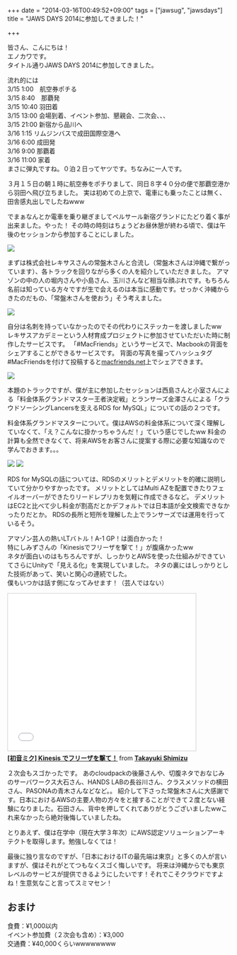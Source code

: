 +++
date = "2014-03-16T00:49:52+09:00"
tags = ["jawsug", "jawsdays"]
title = "JAWS DAYS 2014に参加してきました！"

+++

皆さん、こんにちは！  
エノカワです。  
タイトル通りJAWS DAYS 2014に参加してきました。

流れ的には  
3/15  1:00　航空券ポチる  
3/15  8:40　那覇発  
3/15 10:40  羽田着  
3/15 13:00  会場到着、イベント参加、懇親会、二次会、、、  
3/15 21:00  新宿から品川へ  
3/16   1:15  リムジンバスで成田国際空港へ  
3/16   6:00  成田発  
3/16   9:00  那覇着  
3/16 11:00  家着  
まさに弾丸ですね。０泊２日ってヤツです。ちなみに一人です。


３月１５日の朝１時に航空券をポチりまして、同日８字４０分の便で那覇空港から羽田へ飛び立ちました。
実は初めての上京で、電車にも乗ったことは無く、田舎感丸出しでしたねwww

でまぁなんとか電車を乗り継ぎましてベルサール新宿グランドにたどり着く事が出来ました。やった！
その時の時刻はちょうどお昼休憩が終わる頃で、僕は午後のセッションから参加することにしました。

<img src="/images/bellesalle.jpg">


まずは株式会社レキサスさんの常盤木さんと合流し（常盤木さんは沖縄で繋がっています）、各トラックを回りながら多くの人を紹介していただきました。
アマゾンの中の人の堀内さんや小島さん、玉川さんなど相当な顔ぶれです。もちろん名前は知っている方々ですが生で会えるのは本当に感動です。せっかく沖縄からきたのだもの、「常盤木さんを使おう」そう考えました。

<img src="/images/ojimasan.jpg">


自分は名刺を持っていなかったのでその代わりにステッカーを渡しましたww  
レキサスアカデミーという人材育成プロジェクトに参加させていただいた時に制作したサービスです。
「#MacFriends」というサービスで、Macbookの背面をシェアすることができるサービスです。
背面の写真を撮ってハッシュタグ#MacFriendsを付けて投稿すると[macfriends.net](http:///macfriends.net)上でシェアできます。

<img src="/images/macfriends.jpg">


本題のトラックですが、僕が主に参加したセッションは西島さんと小室さんによる「料金体系グランドマスター王者決定戦」とランサーズ金澤さんによる「クラウドソーシングLancersを支えるRDS for MySQL」についての話の２つです。

料金体系グランドマスターについて。僕はAWSの料金体系について深く理解していなくて、「え？こんなに掛かっちゃうんだ！」ていう感じでしたww
料金の計算も全然できなくて、将来AWSをお客さんに提案する際に必要な知識なので学んでおきます。。。


<img src="/images/komurosan1.jpg">

<img src="/images/komurosan2.jpg">


RDS for MySQLの話については、RDSのメリットとデメリットを的確に説明していて分かりやすかったです。
メリットとしてはMulti AZを配置できたりフェイルオーバーができたりリードレプリカを気軽に作成できるなど。
デメリットはEC2と比べて少し料金が割高だとかデフォルトでは日本語が全文検索できなかったりだとか。
RDSの長所と短所を理解した上でランサーズでは運用を行っているそう。


アマゾン芸人の熱いLTバトル！A-1 GP！は面白かった！  
特にしみずさんの「Kinesisでフリーザを撃て！」が腹痛かったww  
ネタが面白いのはもちろんですが、しっかりとAWSを使った仕組みができていてさらにUnityで「見える化」を実現していました。
ネタの裏にはしっかりとした技術があって、笑いと関心の連続でした。  
僕もいつかは話す側になってみせます！（芸人ではない）


<iframe src="//www.slideshare.net/slideshow/embed_code/key/ozmepH27yQiOZS" width="425" height="355" frameborder="0" marginwidth="0" marginheight="0" scrolling="no" style="border:1px solid #CCC; border-width:1px; margin-bottom:5px; max-width: 100%;" allowfullscreen> </iframe> <div style="margin-bottom:5px"> <strong> <a href="//www.slideshare.net/shimy_net/kinesis-32355276" title="[初音ミク] Kinesis でフリーザを撃て！" target="_blank">[初音ミク] Kinesis でフリーザを撃て！</a> </strong> from <strong><a href="//www.slideshare.net/shimy_net" target="_blank">Takayuki Shimizu</a></strong> </div>


２次会もスゴかったです。
あのcloudpackの後藤さんや、切腹ネタでおなじみのサーバワークス大石さん、HANDS LABの長谷川さん、クラスメソッドの横田さん、PASONAの青木さんなどなど。。
紹介して下さった常盤木さんに大感謝です。日本におけるAWSの主要人物の方々をと接することができて２度とない経験になりました。石田さん、背中を押してくれてありがとうございましたwwこれ来なかったら絶対後悔していましたね。


とりあえず、僕は在学中（現在大学３年次）にAWS認定ソリューションアーキテクトを取得します。勉強しなくては！  

最後に独り言なのですが、「日本におけるITの最先端は東京」と多くの人が言いますが、僕はそれがとてつもなくスゴく悔しいです。
将来は沖縄からでも東京レベルのサービスが提供できるようにしたいです！それでこそクラウドですよね！生意気なこと言ってスミマセン！

おまけ
---
食費：¥1,000以内  
イベント参加費（２次会も含め）：¥3,000  
交通費：¥40,000くらいwwwwwwww  
